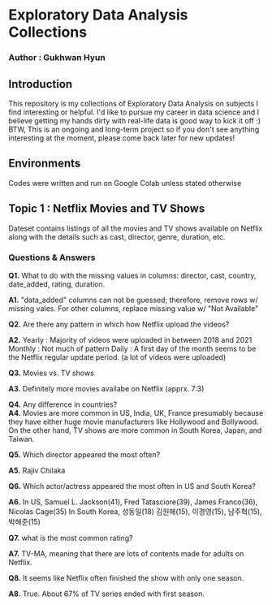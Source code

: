 # Exploratory Data Analysis Collections

### Author : Gukhwan Hyun

## Introduction
This repository is my collections of Exploratory Data Analysis on subjects I find interesting or helpful.
I'd like to pursue my career in data science and I believe getting my hands dirty with real-life data is good way to kick it off :)
BTW, This is an ongoing and long-term project so if you don't see anything interesting at the moment, please come back later for new updates!

## Environments
Codes were written and run on Google Colab unless stated otherwise

## Topic 1 : Netflix Movies and TV Shows 
Dateset contains listings of all the movies and TV shows available on Netflix along with the details such as cast, director, genre, duration, etc.

### Questions & Answers
**Q1.** 
What to do with the missing values in columns: director, cast, country, date_added, rating, duration. 

**A1.** 
"data_added" columns can not be guessed; therefore, remove rows w/ missing vales. For other columns, replace missing value w/ "Not Available"

**Q2.**
Are there any pattern in which how Netflix upload the videos?

**A2.**
Yearly : Majority of videos were uploaded in between 2018 and 2021
Monthly : Not much of pattern
Daily : A first day of the month seems to be the Netflix regular update period. (a lot of videos were uploaded)

**Q3.** 
Movies vs. TV shows

**A3.**
Definitely more movies availabe on Netflix (apprx. 7:3)

**Q4.** 
Any difference in countries?  
**A4.**
Movies are more common in US, India, UK, France presumably because they have either huge movie manufacturers like Hollywood and Bollywood.
On the other hand, TV shows are more common in South Korea, Japan, and Taiwan. 

**Q5.** 
Which director appeared the most often?

**A5.**
Rajiv Chilaka

**Q6.**
Which actor/actress appeared the most often in US and South Korea?

**A6.**
In US, Samuel L. Jackson(41), Fred Tatasciore(39), James Franco(36), Nicolas Cage(35)
In South Korea, 성동일(18) 김원해(15), 이경영(15), 남주혁(15), 박해준(15) 

**Q7.** 
what is the most common rating?

**A7.**
TV-MA, meaning that there are lots of contents made for adults on Netflix.

**Q8.** 
It seems like Netflix often finished the show with only one season.

**A8.**
True. About 67% of TV series ended with first season.

